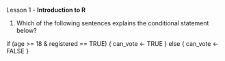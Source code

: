 Lesson 1 - **Introduction to R**

1.	Which of the following sentences explains the conditional statement below?

if (age >= 18 & registered == TRUE) {
  can_vote <- TRUE
} else {
  can_vote <- FALSE
}
